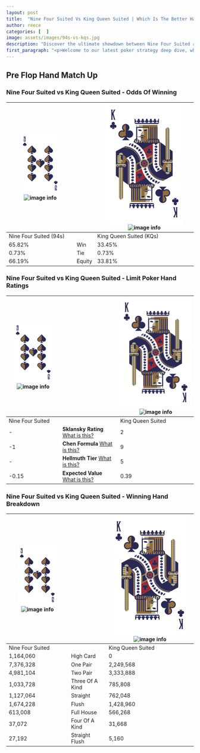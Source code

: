 ```yaml
---
layout: post
title:  "Nine Four Suited Vs King Queen Suited | Which Is The Better Hand In Poker? A Complete Guide"
author: reece
categories: [  ]
image: assets/images/94s-vs-kqs.jpg
description: "Discover the ultimate showdown between Nine Four Suited and King Queen Suited in poker! Uncover the odds, strategies, and scenarios where one hand triumphs over the other. Get ready to up your poker game with this thrilling analysis."
first_paragraph: "<p>Welcome to our latest poker strategy deep dive, where we're pitting two distinct hands against each other in a high-stakes showdown: Nine Four Suited vs King Queen Suited.</p><p>In the dynamic world of poker, every decision counts, and knowing which hand holds the upper hand is key to your success at the table.</p><p>In this article, we'll dissect these two hands, explore the scenarios where one dominates the other, and equip you with the knowledge to make strategic choices that can tip the odds in your favor.</p><p>Get ready to unravel the intriguing dynamics of these poker hands and elevate your game to new heights.</p>"
---
```




[comment]: # (sp0)

## Pre Flop Hand Match Up

<div class="table hand-ratings" markdown="1"> 



### Nine Four Suited vs King Queen Suited - Odds Of Winning


    
| ![image info](assets/images/hand1/9.png) ![image info](assets/images/hand1/4s.png) |  | ![image info](assets/images/hand2/K.png) ![image info](assets/images/hand2/Qs.png) |
| -------- | -------- | -------- |
| Nine Four Suited (94s) |  | King Queen Suited (KQs) |
| 65.82% | Win | 33.45% |
| 0.73% | Tie | 0.73% |
| 66.19% | Equity | 33.81% |




[comment]: # (sp1)



### Nine Four Suited vs King Queen Suited - Limit Poker Hand Ratings


    
| ![image info](assets/images/hand1/9.png) ![image info](assets/images/hand1/4s.png) |  | ![image info](assets/images/hand2/K.png) ![image info](assets/images/hand2/Qs.png) |
| -------- | -------- | -------- |
| Nine Four Suited |  | King Queen Suited |
| - | **Sklansky Rating** [What is this?](/sklansky-rating-explained) | 2 |
| -1 | **Chen Formula** [What is this?](/chen-formula-explained) | 9 |
| - | **Hellmuth Tier** [What is this?](/Hellmuth-tier-explained) | 5 |
| -0.15 | **Expected Value** [What is this?](/expected-value-explained) | 0.39 |




[comment]: # (sp2)



### Nine Four Suited vs King Queen Suited - Winning Hand Breakdown


    
| ![image info](assets/images/hand1/9.png) ![image info](assets/images/hand1/4s.png) |  | ![image info](assets/images/hand2/K.png) ![image info](assets/images/hand2/Qs.png) |
| -------- | -------- | -------- |
| Nine Four Suited |  | King Queen Suited |
| 1,164,060 | High Card | 0 |
| 7,376,328 | One Pair | 2,249,568 |
| 4,981,104 | Two Pair | 3,333,888 |
| 1,033,728 | Three Of A Kind | 785,808 |
| 1,127,064 | Straight | 762,048 |
| 1,674,228 | Flush | 1,428,960 |
| 613,008 | Full House | 566,268 |
| 37,072 | Four Of A Kind | 31,668 |
| 27,192 | Straight Flush | 5,160 |




[comment]: # (sp3)



</div>

[comment]: # (sp4)



[comment]: # (sp5)

